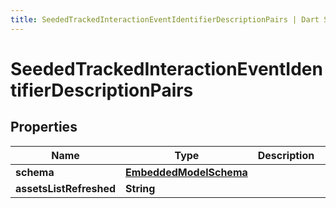 ```yaml
---
title: SeededTrackedInteractionEventIdentifierDescriptionPairs | Dart SDK
---
```


# SeededTrackedInteractionEventIdentifierDescriptionPairs

## Properties
Name | Type | Description | Notes
------------ | ------------- | ------------- | -------------
**schema** | [**EmbeddedModelSchema**](EmbeddedModelSchema) |  | [optional] 
**assetsListRefreshed** | **String** |  | [optional] 


